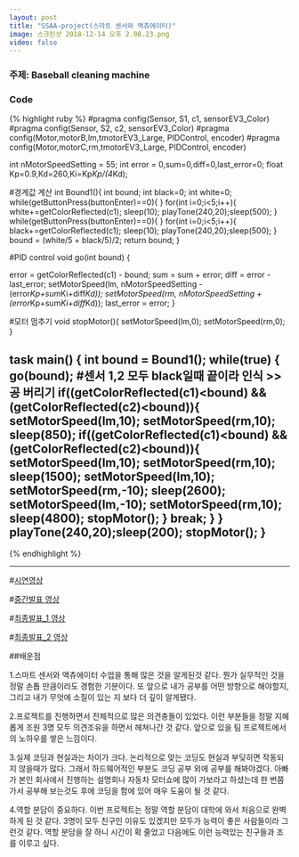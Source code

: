 ```yaml
---
layout: post
title: "SSAA-project(스마트 센서와 액츄에이터)"
image: 스크린샷 2018-12-14 오후 2.08.23.png
video: false
---
```

### 주제: Baseball cleaning machine

### Code

{% highlight ruby %}
#pragma config(Sensor, S1, c1, sensorEV3_Color)
#pragma config(Sensor, S2, c2, sensorEV3_Color)
#pragma config(Motor,motorB,lm,tmotorEV3_Large, PIDControl, encoder)
#pragma config(Motor,motorC,rm,tmotorEV3_Large, PIDControl, encoder)

int nMotorSpeedSetting = 55;
int error = 0,sum=0,diff=0,last_error=0;
float Kp=0.9,Kd=260,Ki=Kp*Kp/(4*Kd);

#경계값 계산
int Bound1(){
   int bound;
   int black=0;
   int white=0;
   while(getButtonPress(buttonEnter)==0){ }
      for(int i=0;i<5;i++){
         white+=getColorReflected(c1);
         sleep(10);
         playTone(240,20);sleep(500);
      }
   while(getButtonPress(buttonEnter)==0){ }
      for(int i=0;i<5;i++){
         black+=getColorReflected(c1);
         sleep(10);
         playTone(240,20);sleep(500);
      }
   bound = (white/5 + black/5)/2;
   return bound;
}

#PID control
void go(int bound)
{

   error = getColorReflected(c1) - bound;
   sum = sum + error;
   diff = error - last_error;
   setMotorSpeed(lm, nMotorSpeedSetting - (error*Kp+sum*Ki+diff*Kd));
   setMotorSpeed(rm, nMotorSpeedSetting + (error*Kp+sum*Ki+diff*Kd));
   last_error = error;
}

#모터 멈추기
void stopMotor(){
   setMotorSpeed(lm,0);
   setMotorSpeed(rm,0);
}

task main()
{
    int bound = Bound1();
   while(true)
   {
      go(bound);
      #센서 1,2 모두 black일때 끝이라 인식 >> 공 버리기
      if((getColorReflected(c1)<bound) && (getColorReflected(c2)<bound)){
         setMotorSpeed(lm,10);
         setMotorSpeed(rm,10);
         sleep(850);
         if((getColorReflected(c1)<bound) && (getColorReflected(c2)<bound)){
            setMotorSpeed(lm,10);
            setMotorSpeed(rm,10);
            sleep(1500);
            setMotorSpeed(lm,10);
            setMotorSpeed(rm,-10);
            sleep(2600);
            setMotorSpeed(lm,-10);
            setMotorSpeed(rm,10);
            sleep(4800);
               stopMotor();
          }
          break;
       }
   }
   playTone(240,20);sleep(200);
   stopMotor();
}
--
{% endhighlight %}

* * *
#[시연영상](https://youtu.be/xTUUVcHlovE)

#[중간발표 영상](https://youtu.be/DopUDFiI_Tg)

#[최종발표_1 영상](https://youtu.be/aAQp6w9G0Zw)

#[최종발표_2 영상](https://youtu.be/kH51Rj3uVHQ)

##배운점

1.스마트 센서와 액츄에이터 수업을 통해 많은 것을 알게된것 같다. 뭔가 실무적인 것을 정말 손톱 만큼이라도 경험한 기분이다.
또 앞으로 내가 공부를 어떤 방향으로 해야할지, 그리고 내가 무엇에 소질이 있는 지 보다 더 깊이 알게됐다.

2.프로젝트를 진행하면서 전체적으로 많은 의견충돌이 있었다. 이런 부분들을 정말 지혜롭게 조원 3명 모두 의견조유을 하면서 헤쳐나간 것 같다.
앞으로 있을 팀 프로젝트에서의 노하우를 쌓은 느낌이다.

3.실제 코딩과 현실과는 차이가 크다. 논리적으로 맞는 코딩도 현실과 부딪히면 작동되지 않을때가 많다. 그래서 하드웨어적인 부분도 코딩 공부 외에 공부를 해봐야겠다.
아빠가 본인 회사에서 진행하는 설명회나 자동차 모터쇼에 많이 가보라고 하셨는데 한 번쯤 가서 공부해 보는것도 후에 코딩을 함에 있어 매우 도움이 될 것 같다.

4.역할 분담이 중요하다. 이번 프로젝트는 정말 역할 분담이 대학에 와서 처음으로 완벽하게 된 것 같다. 3명이 모두 친구인 이유도 있겠지만 모두가 능력이 좋은 사람들이라 그런것 같다. 역할 분담을 잘 하니 시간이 확 줄었고 다음에도 이런 능력있는 친구들과 조를 이루고 싶다.

